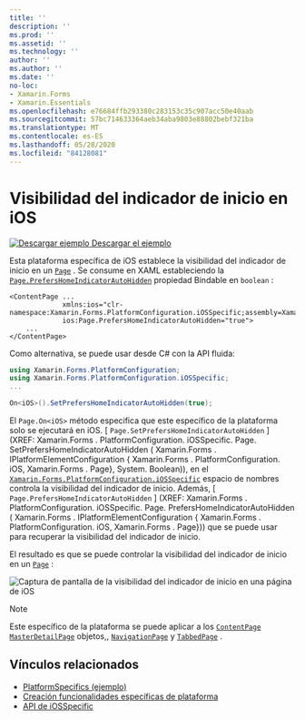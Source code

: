 ```yaml
---
title: ''
description: ''
ms.prod: ''
ms.assetid: ''
ms.technology: ''
author: ''
ms.author: ''
ms.date: ''
no-loc:
- Xamarin.Forms
- Xamarin.Essentials
ms.openlocfilehash: e76684ffb293380c283153c35c907acc50e40aab
ms.sourcegitcommit: 57bc714633364aeb34aba9803e88802bebf321ba
ms.translationtype: MT
ms.contentlocale: es-ES
ms.lasthandoff: 05/28/2020
ms.locfileid: "84128081"
---
```

# <a name="home-indicator-visibility-on-ios"></a>Visibilidad del indicador de inicio en iOS

[![Descargar ejemplo](~/media/shared/download.png) Descargar el ejemplo](https://docs.microsoft.com/samples/xamarin/xamarin-forms-samples/userinterface-platformspecifics)

Esta plataforma específica de iOS establece la visibilidad del indicador de inicio en un [`Page`](xref:Xamarin.Forms.Page) . Se consume en XAML estableciendo la [`Page.PrefersHomeIndicatorAutoHidden`](xref:Xamarin.Forms.PlatformConfiguration.iOSSpecific.Page.PrefersHomeIndicatorAutoHiddenProperty) propiedad Bindable en `boolean` :

```xaml
<ContentPage ...
             xmlns:ios="clr-namespace:Xamarin.Forms.PlatformConfiguration.iOSSpecific;assembly=Xamarin.Forms.Core"
             ios:Page.PrefersHomeIndicatorAutoHidden="true">
    ...
</ContentPage>
```

Como alternativa, se puede usar desde C# con la API fluida:

```csharp
using Xamarin.Forms.PlatformConfiguration;
using Xamarin.Forms.PlatformConfiguration.iOSSpecific;
...

On<iOS>().SetPrefersHomeIndicatorAutoHidden(true);
```

El `Page.On<iOS>` método especifica que este específico de la plataforma solo se ejecutará en iOS. [ `Page.SetPrefersHomeIndicatorAutoHidden` ] (XREF: Xamarin.Forms . PlatformConfiguration. iOSSpecific. Page. SetPrefersHomeIndicatorAutoHidden ( Xamarin.Forms . IPlatformElementConfiguration { Xamarin.Forms . PlatformConfiguration. iOS, Xamarin.Forms . Page}, System. Boolean)), en el [`Xamarin.Forms.PlatformConfiguration.iOSSpecific`](xref:Xamarin.Forms.PlatformConfiguration.iOSSpecific) espacio de nombres controla la visibilidad del indicador de inicio. Además, [ `Page.PrefersHomeIndicatorAutoHidden` ] (XREF: Xamarin.Forms . PlatformConfiguration. iOSSpecific. Page. PrefersHomeIndicatorAutoHidden ( Xamarin.Forms . IPlatformElementConfiguration { Xamarin.Forms . PlatformConfiguration. iOS, Xamarin.Forms . Page})) que se puede usar para recuperar la visibilidad del indicador de inicio.

El resultado es que se puede controlar la visibilidad del indicador de inicio en un [`Page`](xref:Xamarin.Forms.Page) :

![Captura de pantalla de la visibilidad del indicador de inicio en una página de iOS](page-home-indicator-images/home-indicator-visibility.png "Visibilidad del indicador de página principal")

> [!NOTE]
> Este específico de la plataforma se puede aplicar a los [`ContentPage`](xref:Xamarin.Forms.ContentPage) [`MasterDetailPage`](xref:Xamarin.Forms.MasterDetailPage) objetos,, [`NavigationPage`](xref:Xamarin.Forms.NavigationPage) y [`TabbedPage`](xref:Xamarin.Forms.TabbedPage) .

## <a name="related-links"></a>Vínculos relacionados

- [PlatformSpecifics (ejemplo)](https://docs.microsoft.com/samples/xamarin/xamarin-forms-samples/userinterface-platformspecifics)
- [Creación funcionalidades específicas de plataforma](~/xamarin-forms/platform/platform-specifics/index.md#creating-platform-specifics)
- [API de iOSSpecific](xref:Xamarin.Forms.PlatformConfiguration.iOSSpecific)
